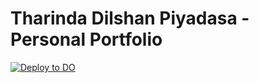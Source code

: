 # Tharinda Dilshan Piyadasa - Personal Portfolio

[![Deploy to DO](https://mp-assets1.sfo2.digitaloceanspaces.com/deploy-to-do/do-btn-blue.svg)](https://cloud.digitalocean.com/apps/new?repo=https://github.com/TharindaDilshan/portfolio/tree/main)

